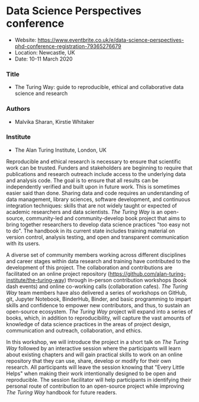 # Data Science Perspectives conference

* Website: https://www.eventbrite.co.uk/e/data-science-perspectives-phd-conference-registration-79365276679
* Location: Newcastle, UK
* Date: 10-11 March 2020

### Title

* The Turing Way: guide to reproducible, ethical and collaborative data science and research

### Authors

- Malvika Sharan, Kirstie Whitaker

### Institute

- The Alan Turing Institute, London, UK
 
Reproducible and ethical research is necessary to ensure that scientific work can be trusted.
Funders and stakeholders are beginning to require that publications and research outreach include access to the underlying data and analysis code.
The goal is to ensure that all results can be independently verified and built upon in future work.
This is sometimes easier said than done.
Sharing data and code requires an understanding of data management, library sciences, software development, and continuous integration techniques: skills that are not widely taught or expected of academic researchers and data scientists.
_The Turing Way_ is an open-source, community-led and community-develop book project that aims to bring together researchers to develop data science practices "too easy not to do".
The handbook in its current state includes training material on version control, analysis testing, and open and transparent communication with its users. 

A diverse set of community members working across different disciplines and career stages within data research and training have contributed to the development of this project.
The collaboration and contributions are facilitated on an online project repository (https://github.com/alan-turing-institute/the-turing-way) through in-person contribution workshops (book dash events) and online co-working calls (collaboration cafes).
_The Turing Way_ team members have also delivered a series of workshops on GitHub, git, Jupyter Notebook, BinderHub, Binder, and basic programming to impart skills and confidence to empower new contributors, and thus, to sustain an open-source ecosystem.
_The Turing Way_ project will expand into a series of books, which, in addition to reproducibility, will capture the vast amounts of knowledge of data science practices in the areas of project design, communication and outreach, collaboration, and ethics.

In this workshop, we will introduce the project in a short talk on _The Turing Way_ followed by an interactive session where the participants will learn about existing chapters and will gain practical skills to work on an online repository that they can use, share, develop or modify for their own research.
All participants will leave the session knowing that "Every Little Helps" when making their work intentionally designed to be open and reproducible.
The session facilitator will help participants in identifying their personal route of contribution to an open-source project while improving _The Turing Way_ handbook for future readers.
